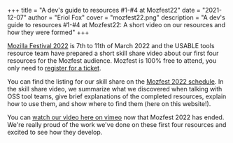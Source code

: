 +++
title = "A dev's guide to resources #1-#4 at Mozfest22"
date = "2021-12-07"
author = "Eriol Fox"
cover = "mozfest22.png"
description = "A dev's guide to resources #1-#4 at Mozfest22: A short video on our resources and how they were formed"
+++

[Mozilla Festival 2022](https://www.mozillafestival.org/en/#/) is 7th to 11th of March 2022 and the USABLE tools resource team have prepared a short skill share video about our first four resources for the Mozfest audience. Mozfest is 100% free to attend, you only need to [register for a ticket](https://www.mozillafestival.org/en/#/tito/Mozilla/mozilla-festival-2022/en/registrations/new?releases=rmddu9xc1hs,mozfest-mega-patron).

You can find the listing for our skill share on the [Mozfest 2022 schedule](https://schedule.mozillafestival.org/session/XG8YPK-1). In the skill share video, we summarize what we discovered when talking with OSS tool teams, give brief explanations of the completed resources, explain how to use them, and show where to find them (here on this website!).

You can [watch our video here on vimeo](https://vimeo.com/manage/videos/679486422) now that Mozfest 2022 has ended. We're really proud of the work we've done on these first four resources and excited to see how they develop.


